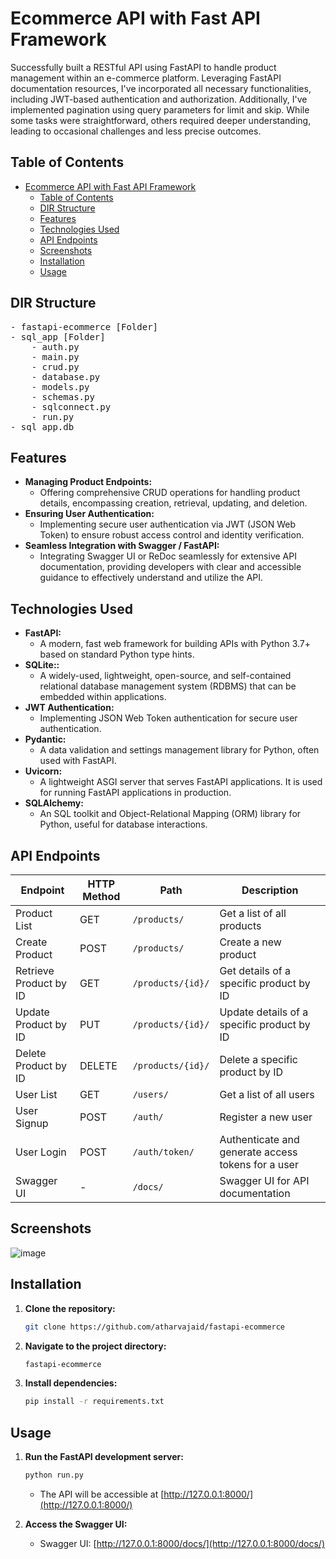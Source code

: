 # Ecommerce API with Fast API Framework

Successfully built a RESTful API using FastAPI to handle product management within an e-commerce platform. Leveraging FastAPI documentation resources, I've incorporated all necessary functionalities, including JWT-based authentication and authorization. Additionally, I've implemented pagination using query parameters for limit and skip. While some tasks were straightforward, others required deeper understanding, leading to occasional challenges and less precise outcomes.

## Table of Contents

- [Ecommerce API with Fast API Framework](#ecommerce-api-with-fast-api-framework)
  - [Table of Contents](#table-of-contents)
  - [DIR Structure](#dir-structure)
  - [Features](#features)
  - [Technologies Used](#technologies-used)
  - [API Endpoints](#api-endpoints)
  - [Screenshots](#screenshots)
  - [Installation](#installation)
  - [Usage](#usage)


## DIR Structure
<pre>
- fastapi-ecommerce [Folder]
- sql_app [Folder]
    - auth.py
    - main.py
    - crud.py
    - database.py
    - models.py
    - schemas.py
    - sqlconnect.py
    - run.py
- sql_app.db
</pre>

## Features
- **Managing Product Endpoints:**
	- Offering comprehensive CRUD operations for handling product details, encompassing creation, retrieval, updating, and deletion.
- **Ensuring User Authentication:**
	- Implementing secure user authentication via JWT (JSON Web Token) to ensure robust access control and identity verification.
- **Seamless Integration with Swagger / FastAPI:**
	- Integrating Swagger UI or ReDoc seamlessly for extensive API documentation, providing developers with clear and accessible guidance to effectively understand and utilize the API.


## Technologies Used

- **FastAPI:** 
	- A modern, fast web framework for building APIs with Python 3.7+ based on standard Python type hints.
 - **SQLite::** 
	- A widely-used, lightweight, open-source, and self-contained relational database management system (RDBMS) that can be embedded within applications.
- **JWT Authentication:** 
	- Implementing JSON Web Token authentication for secure user authentication.
- **Pydantic:** 
	- A data validation and settings management library for Python, often used with FastAPI.
- **Uvicorn:** 
	- A lightweight ASGI server that serves FastAPI applications. It is used for running FastAPI applications in production.
- **SQLAlchemy:** 
	- An SQL toolkit and Object-Relational Mapping (ORM) library for Python, useful for database interactions.



## API Endpoints



| Endpoint                          | HTTP Method | Path                                      | Description                                              |
|-----------------------------------|-------------|-------------------------------------------|----------------------------------------------------------|
| Product List                      | GET         | `/products/`                              | Get a list of all products                               |
| Create Product                    | POST        | `/products/`                              | Create a new product                                     |
| Retrieve Product by ID            | GET         | `/products/{id}/`                         | Get details of a specific product by ID                  |
| Update Product by ID              | PUT         | `/products/{id}/`                         | Update details of a specific product by ID               |
| Delete Product by ID              | DELETE      | `/products/{id}/`                         | Delete a specific product by ID                          |
| User List                         | GET         | `/users/`                                 | Get a list of all users                                  | 
| User Signup                       | POST        | `/auth/`                                  | Register a new user                                      |
| User Login                        | POST        | `/auth/token/`                            | Authenticate and generate access tokens for a user       |
| Swagger UI                        | -           | `/docs/`                                  | Swagger UI for API documentation                         |



## Screenshots 

![image]()


## Installation

1. **Clone the repository:**

   ```bash
   git clone https://github.com/atharvajaid/fastapi-ecommerce
   ```

2. **Navigate to the project directory:**

   ```bash
   fastapi-ecommerce
   ```


3. **Install dependencies:**

   ```bash
   pip install -r requirements.txt
   ```

## Usage

1. **Run the FastAPI development server:**

   ```bash
   python run.py
   ```

   - The API will be accessible at [http://127.0.0.1:8000/](http://127.0.0.1:8000/)

3. **Access the Swagger UI:**

   - Swagger UI: [http://127.0.0.1:8000/docs/](http://127.0.0.1:8000/docs/)



